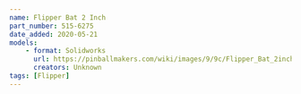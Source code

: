 ```yaml
---
name: Flipper Bat 2 Inch
part_number: 515-6275
date_added: 2020-05-21
models: 
    - format: Solidworks
      url: https://pinballmakers.com/wiki/images/9/9c/Flipper_Bat_2inch.zip
      creators: Unknown
tags: [Flipper]
---
```


